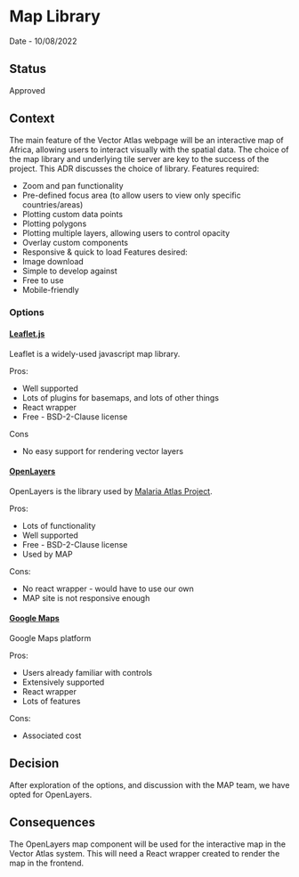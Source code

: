 # Map Library

Date - 10/08/2022

## Status
Approved

## Context
The main feature of the Vector Atlas webpage will be an interactive map of Africa, allowing users to interact visually with the spatial data. The choice of the map library and underlying tile server are key to the success of the project. This ADR discusses the choice of library.
Features required:
 - Zoom and pan functionality
 - Pre-defined focus area (to allow users to view only specific countries/areas)
 - Plotting custom data points
 - Plotting polygons
 - Plotting multiple layers, allowing users to control opacity
 - Overlay custom components
 - Responsive & quick to load
Features desired:
 - Image download
 - Simple to develop against
 - Free to use
 - Mobile-friendly

### Options
#### [Leaflet.js](https://leafletjs.com/)
Leaflet is a widely-used javascript map library.

Pros:
 - Well supported
 - Lots of plugins for basemaps, and lots of other things
 - React wrapper
 - Free - BSD-2-Clause license

Cons
 - No easy support for rendering vector layers

#### [OpenLayers](https://openlayers.org/)
OpenLayers is the library used by [Malaria Atlas Project](https://malariaatlas.org/).

Pros:
 - Lots of functionality
 - Well supported
 - Free - BSD-2-Clause license
 - Used by MAP

Cons:
 - No react wrapper - would have to use our own
 - MAP site is not responsive enough

#### [Google Maps](https://developers.google.com/maps)
Google Maps platform

Pros:
 - Users already familiar with controls
 - Extensively supported
 - React wrapper
 - Lots of features

Cons:
 - Associated cost

## Decision
After exploration of the options, and discussion with the MAP team, we have opted for OpenLayers.

## Consequences
The OpenLayers map component will be used for the interactive map in the Vector Atlas system. This will need a React wrapper created to render the map in the frontend.
